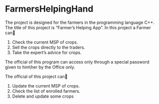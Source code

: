 # FarmersHelpingHand
The project is designed  for  the farmers in the programming language C++. 
The title of this project is “Farmer’s  Helping App”.
                 In this project a Farmer can
1.	Check  the  current  MSP  of crops.
2.	Sell  the crops directly to the traders.
3.	Take the expert’s advice for crops.

 The official of this program can access only through a special password given to him\her by the  Office only.

The official of this project can
1.	Update the current MSP of crops.
2.	Check the list of enrolled farmers.
3.	Delete and update some crops

